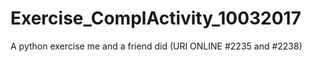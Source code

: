 # Exercise_ComplActivity_10032017
A python exercise me and a friend did (URI ONLINE #2235 and #2238)
